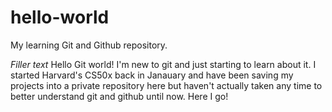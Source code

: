 # hello-world
My learning Git and Github repository.

*Filler text*
Hello Git world!
I'm new to git and just starting to learn about it. I started Harvard's CS50x back in Janauary and have been saving my projects into a private repository here but haven't actually taken any time to better understand git and github until now. Here I go! 
